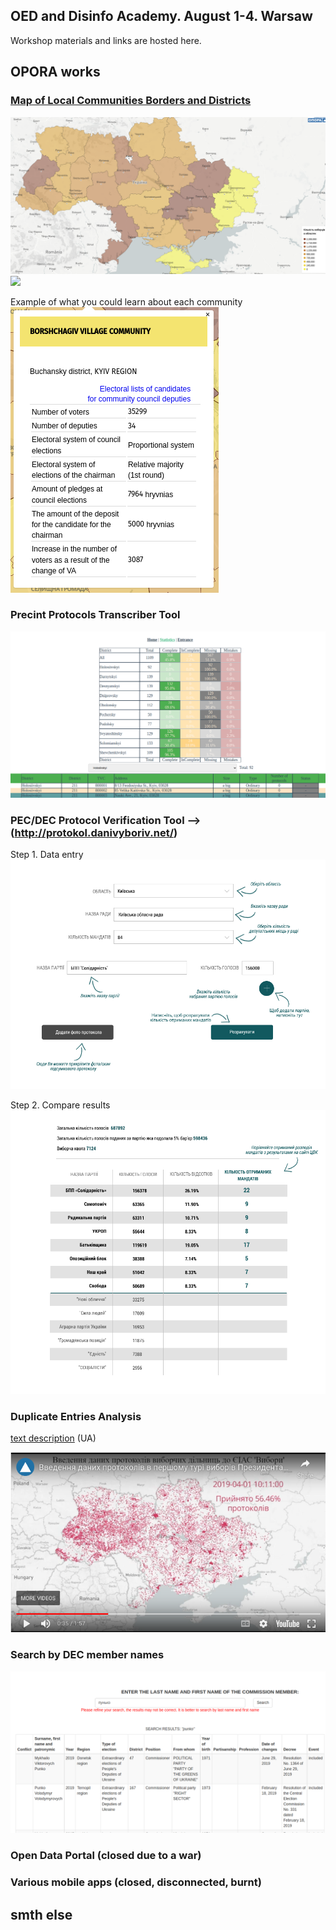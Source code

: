 ## OED and Disinfo Academy. August 1-4. Warsaw

Workshop materials and links are hosted here.

## OPORA works

### [Map of Local Communities Borders and Districts](https://www.oporaua.org/longrid/map_2020.html)

![](/img/map2020.png) ![](https://ruzzia.info/img_github_pages/communitymap.gif)

Example of what you could learn about each community ![](/img/borshch.png)

### Precint Protocols Transcriber Tool

![](/img/transriber_stats.png)

### PEC/DEC Protocol Verification Tool --> (http://protokol.danivyboriv.net/)

Step 1. Data entry ![](/img/racoon_verifier_protentty.png)

Step 2. Compare results ![](/img/racoon_verifier_check.png)

### Duplicate Entries Analysis

[text description](https://danivyboriv.net/archives/779) (UA)

[![Watch the video](/img/duplentriesscreenshot.png)](https://www.youtube.com/watch?v=6B7JeQtQuQw&feature=youtu.be)

### Search by DEC member names

![](/img/tvkoporauaorg.png)

### Open Data Portal (closed due to a war)

### Various mobile apps (closed, disconnected, burnt)

## smth else
